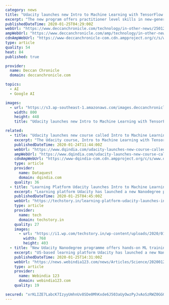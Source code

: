 ```yaml
---
category: news
title: "Udacity launches new Intro to Machine Learning with TensorFlow Nanodegree program"
excerpt: "The new program offers practitioner level skills in new-generation Machine Learning through hands-on projects. Silicon-valley based global lifelong learning platform Udacity recently announced the ..."
publishedDateTime: 2020-01-25T04:29:00Z
webUrl: "https://www.deccanchronicle.com/technology/in-other-news/250120/udacity-launches-new-intro-to-machine-learning-with-tensorflow-nanodeg.html"
ampWebUrl: "https://www.deccanchronicle.com/amp/technology/in-other-news/250120/udacity-launches-new-intro-to-machine-learning-with-tensorflow-nanodeg.html"
cdnAmpWebUrl: "https://www-deccanchronicle-com.cdn.ampproject.org/c/s/www.deccanchronicle.com/amp/technology/in-other-news/250120/udacity-launches-new-intro-to-machine-learning-with-tensorflow-nanodeg.html"
type: article
quality: 54
heat: 84
published: true

provider:
  name: Deccan Chronicle
  domain: deccanchronicle.com

topics:
  - AI
  - Google AI

images:
  - url: "https://s3.ap-southeast-1.amazonaws.com/images.deccanchronicle.com/dc-Cover-uite3ht17d3qokiucq4k6ha7u0-20200125095642.Medi.jpeg"
    width: 800
    height: 448
    title: "Udacity launches new Intro to Machine Learning with TensorFlow Nanodegree program"

related:
  - title: "Udacity launches new course called Intro to Machine Learning with TensorFlow"
    excerpt: "The Udacity course, Intro to Machine Learning with TensorFlow, includes areas like manipulating data, supervised and unsupervised learning, and deep learning Udacity announced the launch of its new Nanodegree program: Intro to Machine Learning with TensorFlow. The next-generation program in machine learning (ML) introduces learners to the ..."
    publishedDateTime: 2020-01-24T11:44:00Z
    webUrl: "https://www.dqindia.com/udacity-launches-new-course-called-intro-machine-learning-tensorflow/"
    ampWebUrl: "https://www.dqindia.com/udacity-launches-new-course-called-intro-machine-learning-tensorflow/amp/"
    cdnAmpWebUrl: "https://www-dqindia-com.cdn.ampproject.org/c/s/www.dqindia.com/udacity-launches-new-course-called-intro-machine-learning-tensorflow/amp/"
    type: article
    provider:
      name: Dataquest
      domain: dqindia.com
    quality: 36
  - title: "Learning Platform Udacity launches Intro to Machine Learning with TensorFlow Nanodegree program"
    excerpt: "Learning platform Udacity has launched a new Nanodegree program : Intro to Machine Learning with TensorFlow. The Nanodegree program incorporates advanced areas such as manipulating data, supervised & unsupervised learning, along with deep learning. Developed by Google, TensorFlow is a deep learning framework that is widely used for creating ML ..."
    publishedDateTime: 2020-01-25T04:45:00Z
    webUrl: "https://techstory.in/learning-platform-udacity-launches-intro-to-machine-learning-with-tensorflow-nanodegree-program-2020/"
    type: article
    provider:
      name: tech
      domain: techstory.in
    quality: 27
    images:
      - url: "https://i1.wp.com/techstory.in/wp-content/uploads/2020/01/Udacity.jpg?fit=768%2C403&#038;ssl=1"
        width: 768
        height: 403
  - title: "New Udacity Nanodegree programme offers hands-on ML training"
    excerpt: "US-based learning platform Udacity has launched a new Nanodegree programme titled 'Intro to Machine Learning with TensorFlow' that offers practitioner-level skills in new-generation Machine Learning (ML) through hands-on projects. Developed by Google, TensorFlow is a deep learning framework that is widely used for creating ML models powered by ..."
    publishedDateTime: 2020-01-25T14:31:00Z
    webUrl: "https://news.webindia123.com/news/Articles/Science/20200125/3495220.html"
    type: article
    provider:
      name: Webindia 123
      domain: webindia123.com
    quality: 19

secured: "xrKLIZE7LabcK7IzyyUmhnUv8SDe0MhKxde6J503aUyOwzPyJvAoSzRWZ0GGGD6uxOtm8e23vIyAznu53am2ICI78o9/ImqV84iXSb9W5RdiR0B3/1ZiJCo1ZgXvfHz5lqYkURGciaBcTW42KRxjplLT+9y6M55/s/6zj17RLPazpJ3r2PQXYOrbu6ZJ+MBkcx0nVekdJ6iGlwYCFTrKUxxLVd8Xuq48lW43Dwc4QZFZSWRIC3bR9HRc3Q7idrRqWVC55dNKqsgihJ4iv74IcbkWSTewixu3wqWl+9VoLzeFzg6MoaammyVmSx94be7v;2/VBhnwp80fxNoQ9vwKVqg=="
---
```


